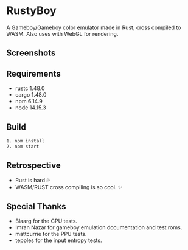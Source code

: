 # RustyBoy

A Gameboy/Gameboy color emulator made in Rust, cross compiled to WASM. Also uses with WebGL for rendering.

## Screenshots

## Requirements

* rustc 1.48.0
* cargo 1.48.0
* npm 6.14.9
* node 14.15.3

## Build 

```sh
1. npm install
2. npm start
```

## Retrospective

* Rust is hard :sweat_drops:
* WASM/RUST cross compiling is so cool. :sparkles:

## Special Thanks

* Blaarg for the CPU tests.
* Imran Nazar for gameboy emulation documentation and test roms.
* mattcurrie for the PPU tests.
* tepples for the input entropy tests.